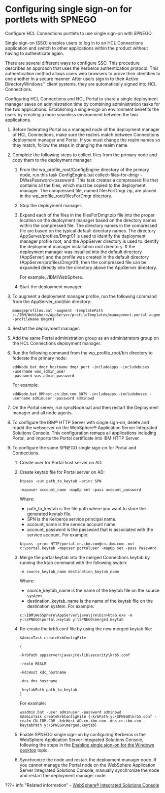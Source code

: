 # Configuring single sign-on for portlets with SPNEGO

Configure HCL Connections portlets to use single sign-on with SPNEGO.

Single sign-on \(SSO\) enables users to log in to an HCL Connections application and switch to other applications within the product without having to authenticate again.

There are several different ways to configure SSO. This procedure describes an approach that uses the Kerberos authentication protocol. This authentication method allows users web browsers to prove their identities to one another in a secure manner. After users sign in to their Active DirectoryWindows™ client systems, they are automatically signed into HCL Connections.

Configuring HCL Connections and HCL Portal to share a single deployment manager saves on administration time by combining administration tasks for the two applications. Establishing a single-sign on environment benefits the users by creating a more seamless environment between the two applications.

1.  Before federating Portal as a managed node of the deployment manager of HCL Connections, make sure the realms match between Connections deployment manager and Portal. If you must change the realm names so they match, follow the steps in changing the realm name.

2.  Complete the following steps to collect files from the primary node and copy them to the deployment manager:

    1.  From the wp\_profile\_root/ConfigEngine directory of the primary node, run this task ConfigEngine.bat collect-files-for-dmgr -DWasPassword=password. This task creates a compressed file that contains all the files, which must be copied to the deployment manager. The compressed file, named filesForDmgr.zip, are placed in the wp\_profile\_root/filesForDmgr directory.

    2.  Stop the deployment manager.

    3.  Expand each of the files in the filesForDmgr.zip file into the proper location on the deployment manager based on the directory names within the compressed file. The directory names in the compressed file are based on the typical default directory names. The directory AppServer/profiles/Dmgr01 is used to identify the deployment manager profile root, and the AppServer directory is used to identify the deployment manager installation root directory. If the deployment manager was installed into the default directory \(AppServer\) and the profile was created in the default directory \(AppServer/profiles/Dmgr01\), then the compressed file can be expanded directly into the directory above the AppServer directory.

        For example, /IBM/WebSphere.

    4.  Start the deployment manager.

3.  To augment a deployment manager profile, run the following command from the AppServer\_root/bin directory:

    ```
    manageprofiles.bat -augment -templatePath  c:/IBM/WebSphere/AppServer/profileTemplates/management.portal.augment -profileName Dmgr01
    ```

4.  Restart the deployment manager.

5.  Add the same Portal administration group as an administrators group on the HCL Connections deployment manager.

6.  Run the following command from the wp\_profile\_root/bin directory to federate the primary node:

    ```
    addNode.bat dmgr_hostname dmgr_port -includeapps -includebuses
    -username was_admin_user
    -password was_admin_password
    ```

    For example:

    ```
    addNode.bat DMhost.cn.ibm.com 8879 -includeapps -includebuses -username adminuser -password adminpwd
    ```

7.  On the Portal server, run syncNode.bat and then restart the Deployment manager and all node agents.

8.  To configure the IBM® HTTP Server with single sign-on, delete and readd the webserver on the WebSphere® Application Server Integrated Solutions Console. This configuration remaps all applications including Portal, and imports the Portal certificate into IBM HTTP Server.

9.  To configure the same SPNEGO single sign-on for Portal and Connections.

    1.  Create user for Portal host server on AD.

    2.  Create keytab file for Portal server on AD:

        ```
        ktpass -out path_to_keytab –princ SPN
        
        -mapuser account_name -mapOp set –pass account_password
        ```

        Where:

        -   path\_to\_keytab is the file path where you want to store the generated keytab file.
        -   SPN is the Kerberos service principal name.
        -   account\_name is the service account name.
        -   account\_password is the password that is associated with the service account.
        For example:

        ```
        ktpass -princ HTTP/portal.cn.ibm.com@cn.ibm.com -out c:\portal.keytab -mapuser portaluser -mapOp set -pass Passw0rd
        ```

    3.  Merge the portal keytab into the merged Connections keytab by running the ktab command with the following switch:

        ```
        -m source_keytab_name destination_keytab_name
        ```

        Where:

        -   source\_keytab\_name is the name of the keytab file on the source system.
        -   destination\_keytab\_name is the name of the keytab file on the destination system.
        For example:

        ```
        c:\IBM\WebSphere\AppServer\java\jre\bin>ktab.exe -m y:\SPNEGO\portal.keytab y:\SPNEGO\merged.keytab
        ```

    4.  Re-create the krb5.conf file by using the new merged keytab file:

        ```
        $AdminTask createKrbConfigFile
        
        {
        
        -krbPath appserver\java\jre\lib\security\krb5.conf
        
        -realm REALM
        
        -kdcHost kdc_hostname
        
        -dns dns_hostname
        
        -keytabPath path_to_keytab
        }
        ```

        For example:

        ```
        wsadmin.bat -user adminuser -password adminpwd
        $AdminTask createKrbConfigFile {-krbPath y:\SPNEGO\krb5.conf -realm CN.IBM.COM -kdcHost AD.cn.ibm.com -dns cn.ibm.com -keytabPath y:\SPNEGO\merged.keytab}
        ```

    5.  Enable SPNEGO single sign-on by configuring Kerberos in the WebSphere Application Server Integrated Solutions Console, following the steps in the [Enabling single sign-on for the Windows desktop](https://help.hcltechsw.com/connections/v65/admin/secure/t_install_kerb_setup_spnego.html) topic.

    6.  Synchronize the node and restart the deployment manager node. If you cannot manage the Portal node on the WebSphere Application Server Integrated Solutions Console, manually synchronize the node and restart the deployment manager node.

???+ info "Related information"
    - [WebSphere® Integrated Solutions Console](../../../../../../../deploy_dx/manage/portal_admin_tools/WebSphere_Integrated_Solutions_Console.md)

